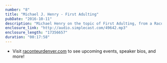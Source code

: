 ```yaml
---
number: "8"
title: "Michael J. Henry - First Adulting"
pubDate: "2016-10-11"
description: "Michael Henry on the topic of First Adulting, from a Raconteur event recorded at The Preservery on September 14th."
enclosure_link: "http://audio.simplecast.com/49642.mp3"
enclosure_length: "17356657"
duration: "00:17:58"
---
```

- Visit [raconteurdenver.com](http://raconteurdenver.com) to see upcoming events, speaker bios, and more!